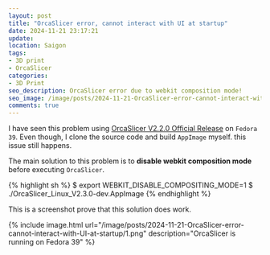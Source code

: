 ```yaml
---
layout: post
title: "OrcaSlicer error, cannot interact with UI at startup"
date: 2024-11-21 23:17:21
update:
location: Saigon
tags:
- 3D print
- OrcaSlicer
categories:
- 3D Print
seo_description: OrcaSlicer error due to webkit composition mode!
seo_image: /image/posts/2024-11-21-OrcaSlicer-error-cannot-interact-with-UI-at-startup/seo.png
comments: true
---
```


I have seen this problem using [OrcaSlicer V2.2.0 Official Release](https://github.com/SoftFever/OrcaSlicer/releases/tag/v2.2.0) on `Fedora 39`. Even though, I clone the source code and build `AppImage` myself. this issue still happens.

The main solution to this problem is to **disable webkit composition mode** before executing `OrcaSlicer`.

{% highlight sh %}
$ export WEBKIT_DISABLE_COMPOSITING_MODE=1
$ ./OrcaSlicer_Linux_V2.3.0-dev.AppImage
{% endhighlight %}


This is a screenshot prove that this solution does work.

{% include image.html url="/image/posts/2024-11-21-OrcaSlicer-error-cannot-interact-with-UI-at-startup/1.png" description="OrcaSlicer is running on Fedora 39" %}
